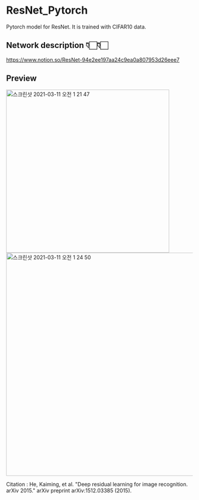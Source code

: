 # ResNet_Pytorch

Pytorch model for ResNet. It is trained with CIFAR10 data.


## Network description 👇🏻👇🏻
https://www.notion.so/ResNet-94e2ee197aa24c9ea0a807953d26eee7

## Preview 
<img width="440" alt="스크린샷 2021-03-11 오전 1 21 47" src="https://user-images.githubusercontent.com/65028694/110661895-57d72980-8208-11eb-8ceb-6a6663fc7f6d.png">
<img width="602" alt="스크린샷 2021-03-11 오전 1 24 50" src="https://user-images.githubusercontent.com/65028694/110662215-a2f13c80-8208-11eb-85a1-87d440a3d73d.png">


Citation : He, Kaiming, et al. "Deep residual learning for image recognition. arXiv 2015." arXiv preprint arXiv:1512.03385 (2015).
